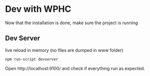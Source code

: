 # Dev with WPHC

Now that the installation is done, make sure the project is running

## Dev Server

live reload in memory (no files are dumped in www folder)

```
npm run-script devserver
```

Open http://localhost:9100/ and check if everything run as expected.
